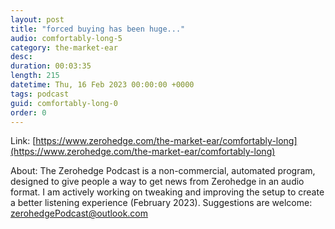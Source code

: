 ```yaml
---
layout: post
title: "forced buying has been huge..."
audio: comfortably-long-5
category: the-market-ear
desc: 
duration: 00:03:35
length: 215
datetime: Thu, 16 Feb 2023 00:00:00 +0000
tags: podcast
guid: comfortably-long-0
order: 0
---
```



Link: [https://www.zerohedge.com/the-market-ear/comfortably-long](https://www.zerohedge.com/the-market-ear/comfortably-long)

About: The Zerohedge Podcast is a non-commercial, automated program, designed to give people a way to get news from Zerohedge in an audio format.  I am actively working on tweaking and improving the setup to create a better listening experience (February 2023).  Suggestions are welcome: [zerohedgePodcast@outlook.com](mailto:zerohedgePodcast@outlook.com)